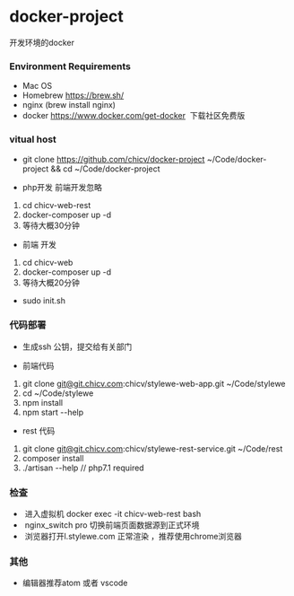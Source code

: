 # docker-project
开发环境的docker

###  Environment Requirements
 *  Mac OS
 *  Homebrew https://brew.sh/
 *  nginx  (brew install nginx)
 *  docker https://www.docker.com/get-docker  下载社区免费版
### vitual host 
 * git clone https://github.com/chicv/docker-project ~/Code/docker-project && cd  ~/Code/docker-project
 - php开发 前端开发忽略
  1. cd chicv-web-rest
  2. docker-composer up -d 
  3. 等待大概30分钟
 - 前端 开发
  1. cd  chicv-web
  2. docker-composer up -d
  3. 等待大概20分钟
 * sudo init.sh
### 代码部署
 * 生成ssh 公钥，提交给有关部门
 - 前端代码
  1. git clone git@git.chicv.com:chicv/stylewe-web-app.git ~/Code/stylewe   
  2. cd ~/Code/stylewe 
  3. npm install 
  4. npm start --help
 - rest 代码
  1. git clone 	git@git.chicv.com:chicv/stylewe-rest-service.git ~/Code/rest
  2. composer install
  3. ./artisan --help //  php7.1 required
### 检查
 *  进入虚拟机 docker exec -it chicv-web-rest bash 
 *  nginx_switch pro 切换前端页面数据源到正式环境
 *  浏览器打开l.stylewe.com 正常渲染 ，推荐使用chrome浏览器
### 其他
 *  编辑器推荐atom 或者 vscode
 
